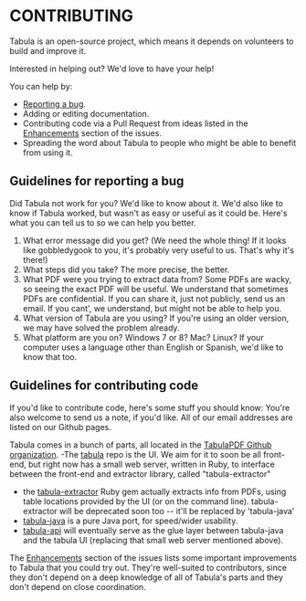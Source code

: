CONTRIBUTING
============

Tabula is an open-source project, which means it depends on volunteers to build and improve it.

Interested in helping out? We'd love to have your help!

You can help by:

- [Reporting a bug](https://github.com/jazzido/tabula).
- Adding or editing documentation.
- Contributing code via a Pull Request from ideas listed in the [Enhancements](https://github.com/tabulapdf/tabula/labels/enhancement) section of the issues.
- Spreading the word about Tabula to people who might be able to benefit from using it.

Guidelines for reporting a bug
------------------------------

Did Tabula not work for you? We'd like to know about it. We'd also like to know if Tabula worked, but wasn't as easy or useful as it could be. Here's what you can tell us to so we can help you better.

1. What error message did you get? (We need the whole thing! If it looks like gobbledygook to you, it's probably very useful to us. That's why it's there!)
2. What steps did you take? The more precise, the better.
3. What PDF were you trying to extract data from? Some PDFs are wacky, so seeing the exact PDF will be useful. We understand that sometimes PDFs are confidential. If you can share it, just not publicly, send us an email. If you cant', we understand, but might not be able to help you.
4. What version of Tabula are you using? If you're using an older version, we may have solved the problem already.
5. What platform are you on? Windows 7 or 8? Mac? Linux? If your computer uses a language other than English or Spanish, we'd like to know that too.

Guidelines for contributing code
--------------------------------

If you'd like to contribute code, here's some stuff you should know: You're also welcome to send us a note, if you'd like. All of our email addresses are listed on our Github pages.

Tabula comes in a bunch of parts, all located in the [TabulaPDF Github organization](github.com/tabulapdf). 
 -The [tabula](https://github.com/tabulapdf/tabula) repo is the UI. We aim for it to soon be all front-end, but right now has a small web server, written in Ruby, to interface between the front-end and extractor library, called "tabula-extractor"
 - the [tabula-extractor](https://github.com/tabulapdf/tabula-extractor/) Ruby gem actually extracts info from PDFs, using table locations provided by the UI (or on the command line). tabula-extractor will be deprecated soon too -- it'll be replaced by 'tabula-java'
 - [tabula-java](https://github.com/tabulapdf/tabula-java/) is a pure Java port, for speed/wider usability. 
 - [tabula-api](https://github.com/tabulapdf/tabula-api/) will eventually serve as the glue layer between tabula-java and the tabula UI (replacing that small web server mentioned above).

The [Enhancements](https://github.com/tabulapdf/tabula/labels/enhancement) section of the issues lists some important improvements to Tabula that you could try out. They're well-suited to contributors, since they don't depend on a deep knowledge of all of Tabula's parts and they don't depend on close coordination.